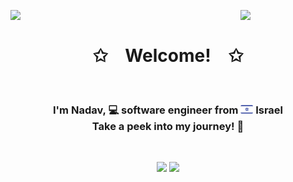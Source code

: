 <img align="left" src="https://user-images.githubusercontent.com/65187002/144930161-2f783401-8d27-4fdf-a2f7-cc0ba32f1f1f.gif" width="27%" style="display:inline;"><img align="right" src="https://user-images.githubusercontent.com/65187002/144930161-2f783401-8d27-4fdf-a2f7-cc0ba32f1f1f.gif" width="27%" style="display:inline;">
<br>

<p align="center">
  <h1 align="center">✩&emsp;Welcome!&emsp;✩</h1>
</p>
<br>
<p align="center">
  <h3 align="center"> I'm Nadav, 💻 software engineer from <img src="https://raw.githubusercontent.com/krzysztofrewak/flat-flags-iconset/master/flags/il.png" width="20"/> <b> Israel</b> <br> Take a peek into my journey! 🚀 </h3></p>
<br>

<p align="center">
   <img id="preview" src="https://komarev.com/ghpvc/?username=nadavis56&color=grey"> <a href="https://www.linkedin.com/in/nadav-ishai-bb0284197/" target="_blank" rel="noreferrer"><img src="https://img.shields.io/badge/LinkedIn-0077B5?style=for-the-badge&logo=linkedin&logoColor=white"/></a>
</p>




<!-- <p align="center">
    <a href="https://github.com/nadavis56"><img width="20%" src="https://github-readme-stats.vercel.app/api/top-langs/?username=nadavis56&theme=dark&hide=html,css,cmake&layout=compact&langs_count=5&bg_color=101010&hide_title=true"></a>
</p> -->


<!--
**NadavIs56/NadavIs56** is a ✨ _special_ ✨ repository because its `README.md` (this file) appears on your GitHub profile.

Here are some ideas to get you started:

- 🔭 I’m currently working on ...
- 🌱 I’m currently learning ...
- 👯 I’m looking to collaborate on ...
- 🤔 I’m looking for help with ...
- 💬 Ask me about ...
- 📫 How to reach me: ...
- 😄 Pronouns: ...
- ⚡ Fun fact: ...
-->
